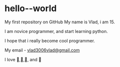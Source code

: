 # hello--world
My first repository on GitHub 
My name is Vlad, i am 15.

I am novice programmer, and start learning python.

I hope that i really become cool programmer.

My email - vlad3006vlad@gmail.com

I love 🍵,🍔,:pizza:, and 🏀

